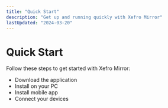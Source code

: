 ```yaml
---
title: "Quick Start"
description: "Get up and running quickly with Xefro Mirror"
lastUpdated: "2024-03-20"
---
```


# Quick Start

Follow these steps to get started with Xefro Mirror:

* Download the application
* Install on your PC
* Install mobile app
* Connect your devices
